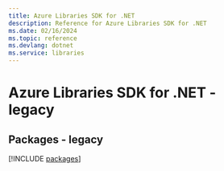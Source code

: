 ```yaml
---
title: Azure Libraries SDK for .NET
description: Reference for Azure Libraries SDK for .NET
ms.date: 02/16/2024
ms.topic: reference
ms.devlang: dotnet
ms.service: libraries
---
```

# Azure Libraries SDK for .NET - legacy
## Packages - legacy
[!INCLUDE [packages](libraries-index.md)]